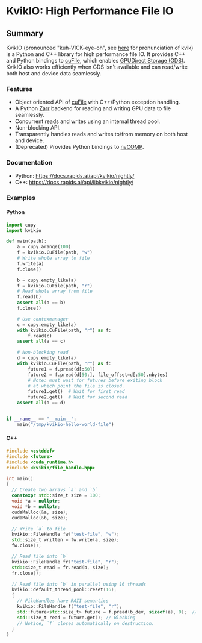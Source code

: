 # KvikIO: High Performance File IO

## Summary

KvikIO (pronounced "kuh-VICK-eye-oh", see [here](https://ordnet.dk/ddo_en/dict?query=kvik) for pronunciation of kvik) is a Python and C++ library for high performance file IO. It provides C++ and Python
bindings to [cuFile](https://docs.nvidia.com/gpudirect-storage/api-reference-guide/index.html),
which enables [GPUDirect Storage (GDS)](https://developer.nvidia.com/blog/gpudirect-storage/).
KvikIO also works efficiently when GDS isn't available and can read/write both host and device data seamlessly.


### Features

* Object oriented API of [cuFile](https://docs.nvidia.com/gpudirect-storage/api-reference-guide/index.html) with C++/Python exception handling.
* A Python [Zarr](https://zarr.readthedocs.io/en/stable/) backend for reading and writing GPU data to file seamlessly.
* Concurrent reads and writes using an internal thread pool.
* Non-blocking API.
* Transparently handles reads and writes to/from memory on both host and device.
* (Deprecated) Provides Python bindings to [nvCOMP](https://docs.nvidia.com/cuda/nvcomp/py_api.html).


### Documentation
 * Python: <https://docs.rapids.ai/api/kvikio/nightly/>
 * C++: <https://docs.rapids.ai/api/libkvikio/nightly/>


### Examples

#### Python
```python
import cupy
import kvikio

def main(path):
    a = cupy.arange(100)
    f = kvikio.CuFile(path, "w")
    # Write whole array to file
    f.write(a)
    f.close()

    b = cupy.empty_like(a)
    f = kvikio.CuFile(path, "r")
    # Read whole array from file
    f.read(b)
    assert all(a == b)
    f.close()

    # Use contexmanager
    c = cupy.empty_like(a)
    with kvikio.CuFile(path, "r") as f:
        f.read(c)
    assert all(a == c)

    # Non-blocking read
    d = cupy.empty_like(a)
    with kvikio.CuFile(path, "r") as f:
        future1 = f.pread(d[:50])
        future2 = f.pread(d[50:], file_offset=d[:50].nbytes)
        # Note: must wait for futures before exiting block
        # at which point the file is closed.
        future1.get()  # Wait for first read
        future2.get()  # Wait for second read
    assert all(a == d)


if __name__ == "__main__":
    main("/tmp/kvikio-hello-world-file")
```

#### C++
```c++
#include <cstddef>
#include <future>
#include <cuda_runtime.h>
#include <kvikio/file_handle.hpp>

int main()
{
  // Create two arrays `a` and `b`
  constexpr std::size_t size = 100;
  void *a = nullptr;
  void *b = nullptr;
  cudaMalloc(&a, size);
  cudaMalloc(&b, size);

  // Write `a` to file
  kvikio::FileHandle fw("test-file", "w");
  std::size_t written = fw.write(a, size);
  fw.close();

  // Read file into `b`
  kvikio::FileHandle fr("test-file", "r");
  std::size_t read = fr.read(b, size);
  fr.close();

  // Read file into `b` in parallel using 16 threads
  kvikio::default_thread_pool::reset(16);
  {
    // FileHandles have RAII semantics
    kvikio::FileHandle f("test-file", "r");
    std::future<std::size_t> future = f.pread(b_dev, sizeof(a), 0);  // Non-blocking
    std::size_t read = future.get(); // Blocking
    // Notice, `f` closes automatically on destruction.
  }
}
```
